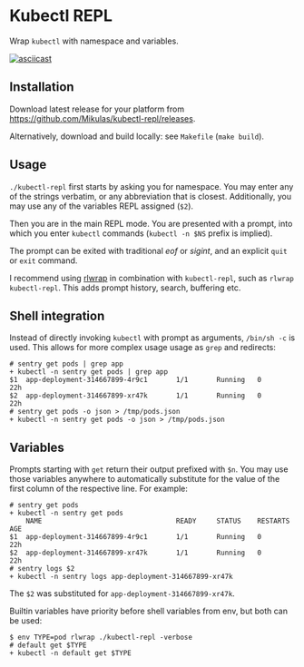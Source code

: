 Kubectl REPL
============

Wrap `kubectl` with namespace and variables.

[![asciicast](https://asciinema.org/a/142536.png)](https://asciinema.org/a/142536)


Installation
------------

Download latest release for your platform from https://github.com/Mikulas/kubectl-repl/releases.

Alternatively, download and build locally: see `Makefile` (`make build`). 


Usage
-----

`./kubectl-repl` first starts by asking you for namespace. You may enter any of the strings verbatim,
or any abbreviation that is closest. Additionally, you may use any of the variables REPL assigned (`$2`).

Then you are in the main REPL mode. You are presented with a prompt, into which you enter `kubectl` commands
(`kubectl -n $NS` prefix is implied).

The prompt can be exited with traditional *eof* or *sigint*, and an explicit `quit` or `exit` command.

I recommend using [rlwrap](https://github.com/hanslub42/rlwrap) in combination with `kubectl-repl`, such as
`rlwrap kubectl-repl`. This adds prompt history, search, buffering etc.


Shell integration
-----------------

Instead of directly invoking `kubectl` with prompt as arguments, `/bin/sh -c` is used. This
allows for more complex usage usage as `grep` and redirects:

```console
# sentry get pods | grep app
+ kubectl -n sentry get pods | grep app
$1 	app-deployment-314667899-4r9c1       1/1       Running   0          22h
$2 	app-deployment-314667899-xr47k       1/1       Running   0          22h
# sentry get pods -o json > /tmp/pods.json
+ kubectl -n sentry get pods -o json > /tmp/pods.json
```


Variables
---------

Prompts starting with `get` return their output prefixed with `$n`. You may use those variables anywhere to
automatically substitute for the value of the first column of the respective line. For example:
```console
# sentry get pods
+ kubectl -n sentry get pods
   	NAME                                 READY     STATUS    RESTARTS   AGE
$1 	app-deployment-314667899-4r9c1       1/1       Running   0          22h
$2 	app-deployment-314667899-xr47k       1/1       Running   0          22h
# sentry logs $2
+ kubectl -n sentry logs app-deployment-314667899-xr47k
```
The `$2` was substituted for `app-deployment-314667899-xr47k`.

Builtin variables have priority before shell variables from env, but both can be used: 

```console
$ env TYPE=pod rlwrap ./kubectl-repl -verbose
# default get $TYPE
+ kubectl -n default get $TYPE
```
